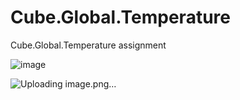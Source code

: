 # Cube.Global.Temperature
Cube.Global.Temperature assignment


![image](https://user-images.githubusercontent.com/24194099/118850063-b5c47380-b913-11eb-80bc-ef7faa14ae3d.png)


![Uploading image.png…]()
